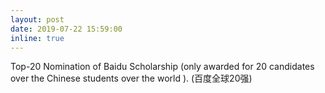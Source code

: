 ```yaml
---
layout: post
date: 2019-07-22 15:59:00
inline: true
---
```


Top-20 Nomination of Baidu Scholarship (only awarded for 20 candidates over the Chinese students over the world ). (百度全球20强)
